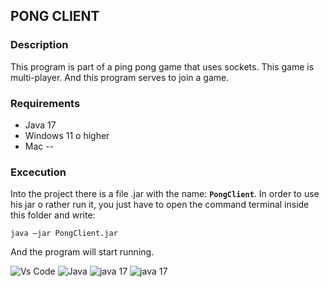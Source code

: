 ## PONG CLIENT

### Description

This program is part of a ping pong game that uses sockets. This game is multi-player. And this program serves to join a game.

### Requirements
- Java 17
- Windows 11 o higher
- Mac --
### Excecution
Into the project there is a file .jar with the name: **``PongClient``**. In order to use his jar o rather run it, you just have to open the command terminal inside this folder and write: 
```
java –jar PongClient.jar
``` 
And the program will start running.

![Vs Code](https://img.shields.io/badge/Vscode-007ACC?style=flat&logo=visualstudiocode&logoColor=white) ![Java](https://img.shields.io/badge/Java-ED8B00?style=flat&logo=openjdk&logoColor=white) ![java 17](https://img.shields.io/badge/Java%20Version-17-green) ![java 17](https://img.shields.io/badge/Windows-11-blue?logo=Windows) 

